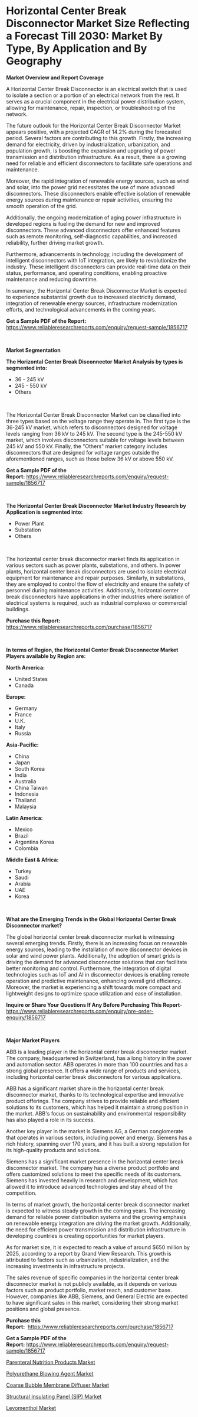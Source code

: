 <p><h1>Horizontal Center Break Disconnector Market Size Reflecting a Forecast Till 2030: Market By Type, By Application and By Geography</h1></p><p><strong>Market Overview and Report Coverage</strong></p>
<p><p>A Horizontal Center Break Disconnector is an electrical switch that is used to isolate a section or a portion of an electrical network from the rest. It serves as a crucial component in the electrical power distribution system, allowing for maintenance, repair, inspection, or troubleshooting of the network.</p><p>The future outlook for the Horizontal Center Break Disconnector Market appears positive, with a projected CAGR of 14.2% during the forecasted period. Several factors are contributing to this growth. Firstly, the increasing demand for electricity, driven by industrialization, urbanization, and population growth, is boosting the expansion and upgrading of power transmission and distribution infrastructure. As a result, there is a growing need for reliable and efficient disconnectors to facilitate safe operations and maintenance.</p><p>Moreover, the rapid integration of renewable energy sources, such as wind and solar, into the power grid necessitates the use of more advanced disconnectors. These disconnectors enable effective isolation of renewable energy sources during maintenance or repair activities, ensuring the smooth operation of the grid.</p><p>Additionally, the ongoing modernization of aging power infrastructure in developed regions is fueling the demand for new and improved disconnectors. These advanced disconnectors offer enhanced features such as remote monitoring, self-diagnostic capabilities, and increased reliability, further driving market growth.</p><p>Furthermore, advancements in technology, including the development of intelligent disconnectors with IoT integration, are likely to revolutionize the industry. These intelligent disconnectors can provide real-time data on their status, performance, and operating conditions, enabling proactive maintenance and reducing downtime.</p><p>In summary, the Horizontal Center Break Disconnector Market is expected to experience substantial growth due to increased electricity demand, integration of renewable energy sources, infrastructure modernization efforts, and technological advancements in the coming years.</p></p>
<p><strong>Get a Sample PDF of the Report:</strong> <a href="https://www.reliableresearchreports.com/enquiry/request-sample/1856717">https://www.reliableresearchreports.com/enquiry/request-sample/1856717</a></p>
<p>&nbsp;</p>
<p><strong>Market Segmentation</strong></p>
<p><strong>The Horizontal Center Break Disconnector Market Analysis by types is segmented into:</strong></p>
<p><ul><li>36 - 245 kV</li><li>245 - 550 kV</li><li>Others</li></ul></p>
<p>&nbsp;</p>
<p><p>The Horizontal Center Break Disconnector Market can be classified into three types based on the voltage range they operate in. The first type is the 36-245 kV market, which refers to disconnectors designed for voltage levels ranging from 36 kV to 245 kV. The second type is the 245-550 kV market, which involves disconnectors suitable for voltage levels between 245 kV and 550 kV. Finally, the "Others" market category includes disconnectors that are designed for voltage ranges outside the aforementioned ranges, such as those below 36 kV or above 550 kV.</p></p>
<p><strong>Get a Sample PDF of the Report:</strong>&nbsp;<a href="https://www.reliableresearchreports.com/enquiry/request-sample/1856717">https://www.reliableresearchreports.com/enquiry/request-sample/1856717</a></p>
<p>&nbsp;</p>
<p><strong>The Horizontal Center Break Disconnector Market Industry Research by Application is segmented into:</strong></p>
<p><ul><li>Power Plant</li><li>Substation</li><li>Others</li></ul></p>
<p>&nbsp;</p>
<p><p>The horizontal center break disconnector market finds its application in various sectors such as power plants, substations, and others. In power plants, horizontal center break disconnectors are used to isolate electrical equipment for maintenance and repair purposes. Similarly, in substations, they are employed to control the flow of electricity and ensure the safety of personnel during maintenance activities. Additionally, horizontal center break disconnectors have applications in other industries where isolation of electrical systems is required, such as industrial complexes or commercial buildings.</p></p>
<p><strong>Purchase this Report:</strong>&nbsp; <a href="https://www.reliableresearchreports.com/purchase/1856717">https://www.reliableresearchreports.com/purchase/1856717</a></p>
<p>&nbsp;</p>
<p><strong>In terms of Region, the Horizontal Center Break Disconnector Market Players available by Region are:</strong></p>
<p>
    <p> <strong> North America: </strong>
        <ul>
            <li>United States</li>
            <li>Canada</li>
        </ul>
        </p> 
    <p> <strong> Europe: </strong>
        <ul>
            <li>Germany</li>
            <li>France</li>
            <li>U.K.</li>
            <li>Italy</li>
            <li>Russia</li>
        </ul>
        </p> 
    <p> <strong> Asia-Pacific: </strong>
        <ul>
            <li>China</li>
            <li>Japan</li>
            <li>South Korea</li>
            <li>India</li>
            <li>Australia</li>
            <li>China Taiwan</li>
            <li>Indonesia</li>
            <li>Thailand</li>
            <li>Malaysia</li>
        </ul>
        </p> 
    <p> <strong> Latin America: </strong>
        <ul>
            <li>Mexico</li>
            <li>Brazil</li>
            <li>Argentina Korea</li>
            <li>Colombia</li>
        </ul>
        </p> 
    <p> <strong> Middle East & Africa: </strong>
        <ul>
            <li>Turkey</li>
            <li>Saudi</li>
            <li>Arabia</li>
            <li>UAE</li>
            <li>Korea</li>
        </ul>
    </p>
    </p>
<p>&nbsp;</p>
<p><strong>What are the Emerging Trends in the Global Horizontal Center Break Disconnector market?</strong></p>
<p><p>The global horizontal center break disconnector market is witnessing several emerging trends. Firstly, there is an increasing focus on renewable energy sources, leading to the installation of more disconnector devices in solar and wind power plants. Additionally, the adoption of smart grids is driving the demand for advanced disconnector solutions that can facilitate better monitoring and control. Furthermore, the integration of digital technologies such as IoT and AI in disconnector devices is enabling remote operation and predictive maintenance, enhancing overall grid efficiency. Moreover, the market is experiencing a shift towards more compact and lightweight designs to optimize space utilization and ease of installation.</p></p>
<p><strong>Inquire or Share Your Questions If Any Before Purchasing This Report</strong>- <a href="https://www.reliableresearchreports.com/enquiry/pre-order-enquiry/1856717">https://www.reliableresearchreports.com/enquiry/pre-order-enquiry/1856717</a></p>
<p>&nbsp;</p>
<p><strong>Major Market Players</strong></p>
<p><p>ABB is a leading player in the horizontal center break disconnector market. The company, headquartered in Switzerland, has a long history in the power and automation sector. ABB operates in more than 100 countries and has a strong global presence. It offers a wide range of products and services, including horizontal center break disconnectors for various applications.</p><p>ABB has a significant market share in the horizontal center break disconnector market, thanks to its technological expertise and innovative product offerings. The company strives to provide reliable and efficient solutions to its customers, which has helped it maintain a strong position in the market. ABB's focus on sustainability and environmental responsibility has also played a role in its success.</p><p>Another key player in the market is Siemens AG, a German conglomerate that operates in various sectors, including power and energy. Siemens has a rich history, spanning over 170 years, and it has built a strong reputation for its high-quality products and solutions.</p><p>Siemens has a significant market presence in the horizontal center break disconnector market. The company has a diverse product portfolio and offers customized solutions to meet the specific needs of its customers. Siemens has invested heavily in research and development, which has allowed it to introduce advanced technologies and stay ahead of the competition.</p><p>In terms of market growth, the horizontal center break disconnector market is expected to witness steady growth in the coming years. The increasing demand for reliable power distribution systems and the growing emphasis on renewable energy integration are driving the market growth. Additionally, the need for efficient power transmission and distribution infrastructure in developing countries is creating opportunities for market players.</p><p>As for market size, it is expected to reach a value of around $650 million by 2025, according to a report by Grand View Research. This growth is attributed to factors such as urbanization, industrialization, and the increasing investments in infrastructure projects.</p><p>The sales revenue of specific companies in the horizontal center break disconnector market is not publicly available, as it depends on various factors such as product portfolio, market reach, and customer base. However, companies like ABB, Siemens, and General Electric are expected to have significant sales in this market, considering their strong market positions and global presence.</p></p>
<p><strong>Purchase this Report:</strong>&nbsp;&nbsp;<a href="https://www.reliableresearchreports.com/purchase/1856717">https://www.reliableresearchreports.com/purchase/1856717</a></p>
<p></p>
<p><strong>Get a Sample PDF of the Report:</strong>&nbsp;<a href="https://www.reliableresearchreports.com/enquiry/request-sample/1856717">https://www.reliableresearchreports.com/enquiry/request-sample/1856717</a></p>
<p><p><a href="https://medium.com/@jackyhammes/parenteral-nutrition-products-market-comprehensive-assessment-by-type-application-and-geography-3d870ee0b280">Parenteral Nutrition Products Market</a></p><p><a href="https://medium.com/@mskylatoy/polyurethane-blowing-agent-market-outlook-industry-overview-and-forecast-2023-to-2030-6358c522c2da">Polyurethane Blowing Agent Market</a></p><p><a href="https://github.com/gdfhhhj/Market-Research-Report-List-1/blob/main/coarse-bubble-membrane-diffuser-market.md">Coarse Bubble Membrane Diffuser Market</a></p><p><a href="https://www.linkedin.com/pulse/structural-insulating-panel-sip-market-research-report/">Structural Insulating Panel (SIP) Market</a></p><p><a href="https://www.linkedin.com/pulse/levomenthol-market-size-2023-2030-global-industrial/">Levomenthol Market</a></p></p>